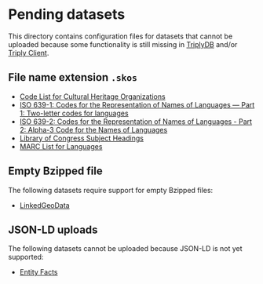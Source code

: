 # Pending datasets

This directory contains configuration files for datasets that cannot
be uploaded because some functionality is still missing in
[TriplyDB](https://triplydb.com) and/or [Triply
Client](https://triply.cc/docs/triply-client-js).

## File name extension `.skos`

  - [Code List for Cultural Heritage Organizations](loc_organizations.json)
  - [ISO 639-1: Codes for the Representation of Names of Languages ― Part 1: Two-letter codes for languages](loc_iso639-1.json)
  - [ISO 639-2: Codes for the Representation of Names of Languages - Part 2: Alpha-3 Code for the Names of Languages](loc_iso639-2.json)
  - [Library of Congress Subject Headings](lcsh.json)
  - [MARC List for Languages](loc_languages.json)

## Empty Bzipped file

The following datasets require support for empty Bzipped files:

  - [LinkedGeoData](LinkedGeoData.json)

## JSON-LD uploads

The following datasets cannot be uploaded because JSON-LD is not yet
supported:

  - [Entity Facts](entity-facts.json)
